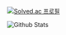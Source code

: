 [![Solved.ac
프로필](http://mazassumnida.wtf/api/generate_badge?boj=melon940925)](https://solved.ac/melon940925)


![Github Stats](https://github-readme-stats.vercel.app/api?username=biud436&show_icons=true)
